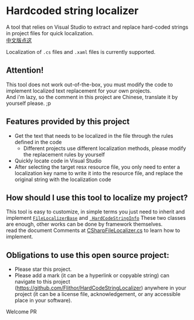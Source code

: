 # Hardcoded string localizer
A tool that relies on Visual Studio to extract and replace hard-coded strings in project files for quick localization.  
[中文版点这](https://github.com/Flithor/HardCodeStringLocalizer/blob/master/README.md)

Localization of `.cs` files and `.xaml` files is currently supported.

## Attention!
This tool does not work out-of-the-box, you must modify the code to implement localized text replacement for your own projects.  
And i'm lazy, so the comment in this project are Chinese, translate it by yourself please. ;p

## Features provided by this project
* Get the text that needs to be localized in the file through the rules defined in the code
  * Different projects use different localization methods, please modify the replacement rules by yourself
* Quickly locate code in Visual Studio
* After selecting the target resx resource file, you only need to enter a localization key name to write it into the resource file, and replace the original string with the localization code

## How should I use this tool to localize my project?
This tool is easy to customize, in simple terms you just need to inherit and implement [`FileLocalizerBase`](https://github.com/Flithor/HardCodeStringLocalizer/blob/master/HardCodeStringLocalizer/FileProcesser/FileLocalizerBase.cs) and [` HardCodeStringInfo`](https://github.com/Flithor/HardCodeStringLocalizer/blob/master/HardCodeStringLocalizer/FileProcesser/HardCodeStringInfo.cs) These two classes are enough, other works  can be done by framework themselves.  
read the document
Comments at [CSharpFileLocalizer.cs](https://github.com/Flithor/HardCodeStringLocalizer/blob/master/HardCodeStringLocalizer/FileProcesser/LocalizeProcessers/CSharpFileLocalizer.cs) to learn how to implement.

## Obligations to use this open source project:
* Please star this project.
* Please add a mark (it can be a hyperlink or copyable string) can navigate to this project (https://github.com/Flithor/HardCodeStringLocalizer) anywhere in your project (it can be a license file, acknowledgement, or any accessible place in your software).

Welcome PR
